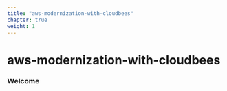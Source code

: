 ```yaml
---
title: "aws-modernization-with-cloudbees"
chapter: true
weight: 1
---
```


# aws-modernization-with-cloudbees

### Welcome
